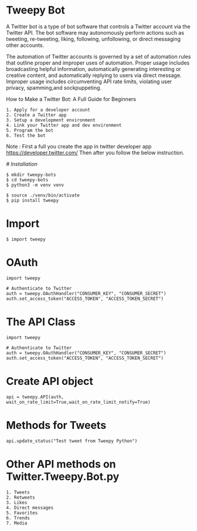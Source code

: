 # Tweepy Bot
   A Twitter bot is a type of bot software that controls a Twitter account via the Twitter API. The bot software may autonomously perform actions such as tweeting, re-tweeting, liking, following, unfollowing, or direct messaging other accounts. 
     
   The automation of Twitter accounts is governed by a set of automation rules that outline proper and improper uses of automation. Proper usage includes broadcasting helpful information, automatically generating interesting or creative content, and automatically replying to users via direct message. Improper usage includes circumventing API rate limits, violating user privacy, spamming,and sockpuppeting.

How to Make a Twitter Bot: A Full Guide for Beginners

    1. Apply for a developer account
    2. Create a Twitter app
    3. Setup a development environment
    4. Link your Twitter app and dev environment
    5. Program the bot
    6. Test the bot
    
Note : First a full you create the app in twitter developer app https://developer.twitter.com/
       Then after you follow the below instruction.

 *# Installation*

    $ mkdir tweepy-bots
    $ cd tweepy-bots
    $ python3 -m venv venv
    
    $ source ./venv/bin/activate
    $ pip install tweepy
    
# Import
      
    $ import tweepy


# OAuth
      
    import tweepy

    # Authenticate to Twitter
    auth = tweepy.OAuthHandler("CONSUMER_KEY", "CONSUMER_SECRET")
    auth.set_access_token("ACCESS_TOKEN", "ACCESS_TOKEN_SECRET")
 
# The API Class
      
    import tweepy

    # Authenticate to Twitter
    auth = tweepy.OAuthHandler("CONSUMER_KEY", "CONSUMER_SECRET")
    auth.set_access_token("ACCESS_TOKEN", "ACCESS_TOKEN_SECRET")

# Create API object

    api = tweepy.API(auth, wait_on_rate_limit=True,wait_on_rate_limit_notify=True)
    
# Methods for Tweets

    api.update_status("Test tweet from Tweepy Python")
    
# Other API methods on Twitter.Tweepy.Bot.py

    1. Tweets
    2. Retweets
    3. Likes
    4. Direct messages
    5. Favorites
    6. Trends
    7. Media
